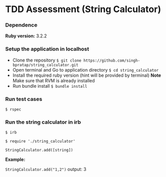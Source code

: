# TDD Assessment (String Calculator)

### Dependence
**Ruby version:** 3.2.2

### Setup the application in localhost
- Clone the repository
  `$ git clone https://github.com/singh-bpratap/string_calculator.git`
- Open terminal and Go to application directory
  `$ cd string_calculator`
- Install the required ruby version (hint will be provided by terminal)
  **Note** Make sure that RVM is already installed
- Run bundle install
  `$ bundle install`

### Run test cases
`$ rspec`

### Run the string calculator in irb
`$ irb`

`$ require './string_calculator'`

`StringCalculator.add([string])`

**Example:**

`StringCalculator.add("1,2")` output: 3
